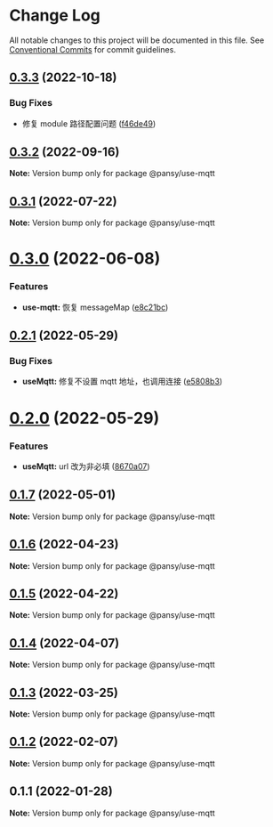 # Change Log

All notable changes to this project will be documented in this file.
See [Conventional Commits](https://conventionalcommits.org) for commit guidelines.

## [0.3.3](https://github.com/pansyjs/react-hooks/compare/@pansy/use-mqtt@0.3.2...@pansy/use-mqtt@0.3.3) (2022-10-18)


### Bug Fixes

* 修复 module 路径配置问题 ([f46de49](https://github.com/pansyjs/react-hooks/commit/f46de4963847e688f530eaf9eeb21dca63670a9a))





## [0.3.2](https://github.com/pansyjs/react-hooks/compare/@pansy/use-mqtt@0.3.1...@pansy/use-mqtt@0.3.2) (2022-09-16)

**Note:** Version bump only for package @pansy/use-mqtt





## [0.3.1](https://github.com/pansyjs/react-hooks/compare/@pansy/use-mqtt@0.3.0...@pansy/use-mqtt@0.3.1) (2022-07-22)

**Note:** Version bump only for package @pansy/use-mqtt





# [0.3.0](https://github.com/pansyjs/react-hooks/compare/@pansy/use-mqtt@0.2.1...@pansy/use-mqtt@0.3.0) (2022-06-08)


### Features

* **use-mqtt:** 恢复 messageMap ([e8c21bc](https://github.com/pansyjs/react-hooks/commit/e8c21bca69fc3300cdea905034a597c510722a81))





## [0.2.1](https://github.com/pansyjs/react-hooks/compare/@pansy/use-mqtt@0.2.0...@pansy/use-mqtt@0.2.1) (2022-05-29)


### Bug Fixes

* **useMqtt:** 修复不设置 mqtt 地址，也调用连接 ([e5808b3](https://github.com/pansyjs/react-hooks/commit/e5808b3d67c032937b8ac1ffa00131da568090e2))





# [0.2.0](https://github.com/pansyjs/react-hooks/compare/@pansy/use-mqtt@0.1.7...@pansy/use-mqtt@0.2.0) (2022-05-29)


### Features

* **useMqtt:** url 改为非必填 ([8670a07](https://github.com/pansyjs/react-hooks/commit/8670a07750a708e530e2244672e14760ba6091c4))





## [0.1.7](https://github.com/pansyjs/react-hooks/compare/@pansy/use-mqtt@0.1.6...@pansy/use-mqtt@0.1.7) (2022-05-01)

**Note:** Version bump only for package @pansy/use-mqtt





## [0.1.6](https://github.com/pansyjs/react-hooks/compare/@pansy/use-mqtt@0.1.5...@pansy/use-mqtt@0.1.6) (2022-04-23)

**Note:** Version bump only for package @pansy/use-mqtt





## [0.1.5](https://github.com/pansyjs/react-hooks/compare/@pansy/use-mqtt@0.1.4...@pansy/use-mqtt@0.1.5) (2022-04-22)

**Note:** Version bump only for package @pansy/use-mqtt





## [0.1.4](https://github.com/pansyjs/react-hooks/compare/@pansy/use-mqtt@0.1.3...@pansy/use-mqtt@0.1.4) (2022-04-07)

**Note:** Version bump only for package @pansy/use-mqtt





## [0.1.3](https://github.com/pansyjs/react-hooks/compare/@pansy/use-mqtt@0.1.2...@pansy/use-mqtt@0.1.3) (2022-03-25)

**Note:** Version bump only for package @pansy/use-mqtt





## [0.1.2](https://github.com/pansyjs/react-hooks/compare/@pansy/use-mqtt@0.1.1...@pansy/use-mqtt@0.1.2) (2022-02-07)

**Note:** Version bump only for package @pansy/use-mqtt





## 0.1.1 (2022-01-28)

**Note:** Version bump only for package @pansy/use-mqtt
